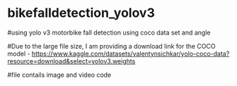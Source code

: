 # bikefalldetection_yolov3

#using yolo v3 motorbike fall detection using coco data set and angle 

#Due to the large file size, I am providing a download link for the COCO model - https://www.kaggle.com/datasets/valentynsichkar/yolo-coco-data?resource=download&select=yolov3.weights

#file contails image and video code


